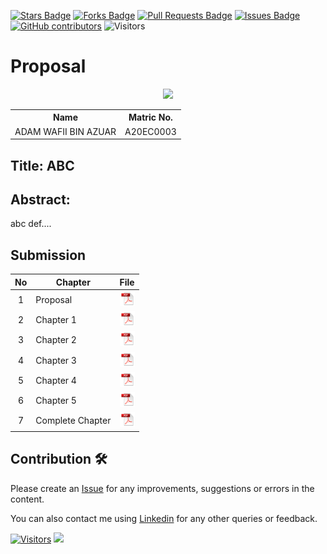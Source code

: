 <a href="https://github.com/drshahizan/research-design/stargazers"><img src="https://img.shields.io/github/stars/drshahizan/research-design" alt="Stars Badge"/></a>
<a href="https://github.com/drshahizan/research-design/network/members"><img src="https://img.shields.io/github/forks/drshahizan/research-design" alt="Forks Badge"/></a>
<a href="https://github.com/drshahizan/research-design/pulls"><img src="https://img.shields.io/github/issues-pr/drshahizan/research-design" alt="Pull Requests Badge"/></a>
<a href="https://github.com/drshahizan/research-design"><img src="https://img.shields.io/github/issues/drshahizan/research-design" alt="Issues Badge"/></a>
<a href="https://github.com/drshahizan/research-design/graphs/contributors"><img alt="GitHub contributors" src="https://img.shields.io/github/contributors/drshahizan/research-design?color=2b9348"></a>
![Visitors](https://api.visitorbadge.io/api/visitors?path=https%3A%2F%2Fgithub.com%2Fdrshahizan%2BDM&labelColor=%23d9e3f0&countColor=%23697689&style=flat)


# Proposal

<p align="center">
  <img height="200px" src="https://github.com/drshahizan/SECP3843/blob/b258210aaed9fc156dcd7236a012e9a37acff947/submission/Jokeryde/img/img001.jpg" />
</p>

<table align="center">
  <tr>
    <th>Name</th>
    <th>Matric No.</th>
  </tr>
  <tr>
    <td>ADAM WAFII BIN AZUAR</td>
    <td>A20EC0003</td>
  </tr>

</table>

## Title: ABC

## Abstract:
abc def....

## Submission

| No  | Chapter     |                                                 File |
| :-: | ---------- | :---------------------------------------------------------------------------------------------------: |
|  1  | Proposal | <a href="./chapter1/"><img src="../../images/pdf.svg" width="24px" height="24px"></a> |
|  2  | Chapter 1 | <a href="./chapter1/"><img src="../../images/pdf.svg" width="24px" height="24px"></a> |
|  3  | Chapter 2 | <a href="./chapter2/"><img src="../../images/pdf.svg" width="24px" height="24px"></a> |
|  4  | Chapter 3 | <a href="./chapter3/"><img src="../../images/pdf.svg" width="24px" height="24px"></a> |
|  5  | Chapter 4 | <a href="./chapter4/"><img src="../../images/pdf.svg" width="24px" height="24px"></a> |
|  6  | Chapter 5 | <a href="./chapter5/"><img src="../../images/pdf.svg" width="24px" height="24px"></a> |
|  7  | Complete Chapter | <a href="./chapter5/"><img src="../../images/pdf.svg" width="24px" height="24px"></a> |


## Contribution 🛠️

Please create an [Issue](https://github.com/drshahizan/special-topic-data-engineering/issues) for any improvements, suggestions or errors in the content.

You can also contact me using [Linkedin](https://www.linkedin.com/in/drshahizan/) for any other queries or feedback.

[![Visitors](https://api.visitorbadge.io/api/visitors?path=https%3A%2F%2Fgithub.com%2Fdrshahizan&labelColor=%23697689&countColor=%23555555&style=plastic)](https://visitorbadge.io/status?path=https%3A%2F%2Fgithub.com%2Fdrshahizan)
![](https://hit.yhype.me/github/profile?user_id=81284918)

